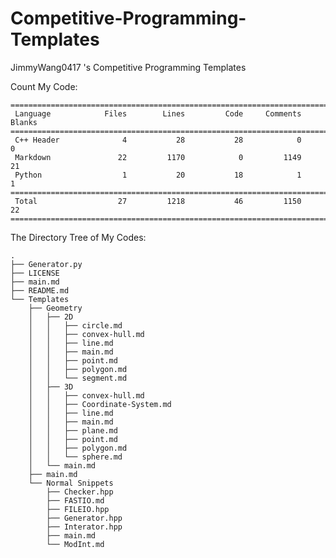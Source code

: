 # Competitive-Programming-Templates

JimmyWang0417 's Competitive Programming Templates

Count My Code:
<!-- count the code begin -->
```plain
===============================================================================
 Language            Files        Lines         Code     Comments       Blanks
===============================================================================
 C++ Header              4           28           28            0            0
 Markdown               22         1170            0         1149           21
 Python                  1           20           18            1            1
===============================================================================
 Total                  27         1218           46         1150           22
===============================================================================
```
<!-- count the code end -->

The Directory Tree of My Codes: 
<!-- directory tree begin -->
```plain
.
├── Generator.py
├── LICENSE
├── main.md
├── README.md
└── Templates
    ├── Geometry
    │   ├── 2D
    │   │   ├── circle.md
    │   │   ├── convex-hull.md
    │   │   ├── line.md
    │   │   ├── main.md
    │   │   ├── point.md
    │   │   ├── polygon.md
    │   │   └── segment.md
    │   ├── 3D
    │   │   ├── convex-hull.md
    │   │   ├── Coordinate-System.md
    │   │   ├── line.md
    │   │   ├── main.md
    │   │   ├── plane.md
    │   │   ├── point.md
    │   │   ├── polygon.md
    │   │   └── sphere.md
    │   └── main.md
    ├── main.md
    └── Normal Snippets
        ├── Checker.hpp
        ├── FASTIO.md
        ├── FILEIO.hpp
        ├── Generator.hpp
        ├── Interator.hpp
        ├── main.md
        └── ModInt.md
```
<!-- directory tree end -->
